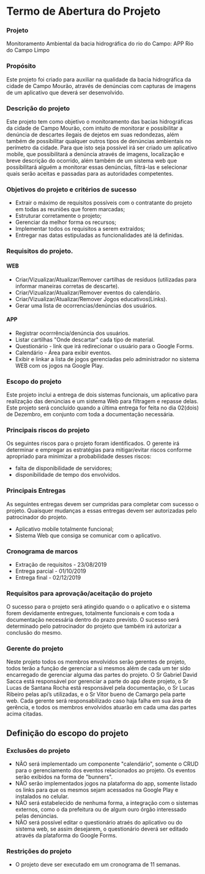 # Termo de Abertura do Projeto

### Projeto 
Monitoramento Ambiental da bacia hidrográfica do rio do Campo: APP Rio do Campo Limpo

### Propósito
Este projeto foi criado para auxiliar na qualidade da bacia hidrográfica da cidade de Campo Mourão, através de denúncias com capturas de imagens de um aplicativo que deverá ser desenvolvido.

### Descrição do projeto
Este projeto tem como objetivo o monitoramento das bacias hidrográficas da cidade de Campo Mourão, com intuito de monitorar e possibilitar a denúncia de descartes ilegais de dejetos em suas redondezas, além também de possibilitar qualquer outros tipos de denúncias ambientais no perímetro da cidade. Para que isto seja possível irá ser criado um aplicativo mobile, que possibilitará a denúncia através de imagens, localização e breve descrição do ocorrido, além também de um sistema web que possibilitará alguém a monitorar essas denúncias, filtrá-las e selecionar quais serão aceitas e passadas para as autoridades competentes.

### Objetivos do projeto e critérios de sucesso
- Extrair o máximo de requisitos possíveis com o contratante do projeto em todas as reuniões que forem marcadas;
- Estruturar corretamente o projeto;
- Gerenciar da melhor forma os recursos;
- Implementar todos os requisitos a serem extraídos;
- Entregar nas datas estipuladas as funcionalidades até lá definidas.

### Requisitos do projeto.
  #### WEB
  - Criar/Vizualizar/Atualizar/Remover cartilhas de resíduos (utilizadas para informar maneiras corretas de descarte).
  - Criar/Vizualizar/Atualizar/Remover eventos do calendário.
  - Criar/Vizualizar/Atualizar/Remover Jogos educativos(Links).
  - Gerar uma lista de ocorrencias/denúncias dos usuários.
  #### APP
  - Registrar ocorrrência/denúncia dos usuários.
  - Listar cartilhas "Onde descartar" cada tipo de material.
  - Questionário - link que irá redirecionar o usuário para o Google Forms.
  - Calendário - Área para exibir eventos.
  - Exibir e linkar a lista de jogos gerenciadas pelo administrador no sistema WEB com os jogos na Google Play.
    
### Escopo do projeto
Este projeto inclui a entrega de dois sistemas funcionais, um aplicativo para realização das denúncias e um sistema Web para filtragem e repasse delas. Este projeto será concluído quando a última entrega for feita no dia 02(dois) de Dezembro, em conjunto com toda a documentação necessária.

### Principais riscos do projeto
Os seguintes riscos para o projeto foram identificados. O gerente irá determinar e empregar as estratégias para mitigar/evitar riscos conforme apropriado para minimizar a probabilidade desses riscos:

- falta de disponibilidade de servidores;
- disponibilidade de tempo dos envolvidos.

### Principais Entregas
As seguintes entregas devem ser cumpridas para completar com sucesso o projeto. Quaisquer mudanças a essas entregas devem ser autorizadas pelo patrocinador do projeto.

- Aplicativo mobile totalmente funcional;
- Sistema Web que consiga se comunicar com o aplicativo.

### Cronograma de marcos
- Extração de requisitos - 23/08/2019
- Entrega parcial - 01/10/2019
- Entrega final - 02/12/2019

### Requisitos para aprovação/aceitação do projeto
O sucesso para o projeto será atingido quando o o aplicativo e o sistema forem devidamente entregues, totalmente funcionais e com toda a documentação necessária dentro do prazo previsto. O sucesso será determinado pelo patrocinador do projeto que também irá autorizar a conclusão do mesmo.

### Gerente do projeto
Neste projeto todos os membros envolvidos serão gerentes de projeto, todos terão a função de gerenciar a si mesmos além de cada um ter sido encarregado de gerenciar alguma das partes do projeto. O Sr Gabriel David Sacca está responsável por gerenciar a parte do app deste projeto, o Sr Lucas de Santana Rocha está responsável pela documentação, o Sr Lucas Ribeiro pelas api’s utilizadas, e o Sr Vitor bueno de Camargo pela parte web. Cada gerente será responsabilizado caso haja falha em sua área de gerência, e todos os membros envolvidos atuarão em cada uma das partes acima citadas.

## Definição do escopo do projeto

### Exclusões do projeto
- NÃO será implementado um componente "calendário", somente o CRUD para o gerenciamento dos eventos relacionados ao projeto. Os eventos serão exibidos na forma de "bunners".
- NÂO serão implementados jogos na plataforma do app, somente listado os links para que os mesmos sejam acessados na Google Play e instalados no celular.
- NÃO será estabelecido de nenhuma forma, a integração com o sistemas externos, como o da prefeitura ou de algum ouro órgão interessado pelas denúncias.
- NÃO será possível editar o questionário atraés do aplicativo ou do sistema web, se assim desejarem, o questionário deverá ser editado através da plataforma do Google Forms.

### Restrições do projeto
- O projeto deve ser executado em um cronograma de 11 semanas.
